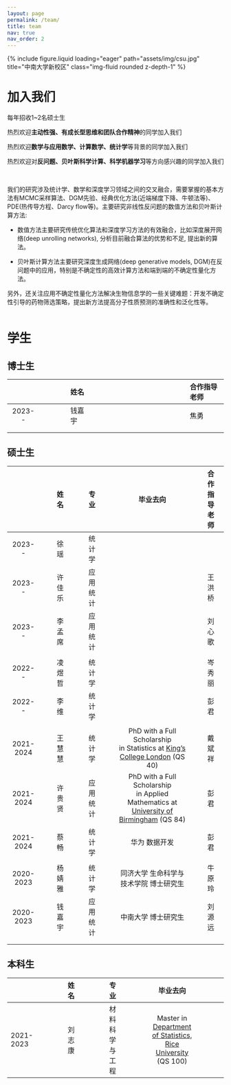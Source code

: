 ```yaml
---
layout: page
permalink: /team/
title: team
nav: true
nav_order: 2
---
```


<div class="row">
    <div class="col-sm mt-3 mt-md-0">
        {% include figure.liquid loading="eager" path="assets/img/csu.jpg" title="中南大学新校区" class="img-fluid rounded z-depth-1" %}
    </div>
</div>


# 加入我们

每年招收1~2名硕士生

热烈欢迎**主动性强、有成长型思维和团队合作精神**的同学加入我们

热烈欢迎**数学与应用数学、计算数学、统计学**等背景的同学加入我们

热烈欢迎对**反问题、贝叶斯科学计算、科学机器学习**等方向感兴趣的同学加入我们

<br>

我们的研究涉及统计学、数学和深度学习领域之间的交叉融合，需要掌握的基本方法有MCMC采样算法、DGM先验、经典优化方法(近端梯度下降、牛顿法等)、PDE(热传导方程、Darcy flow等)。主要研究非线性反问题的数值方法和贝叶斯计算方法:
- 数值方法主要研究传统优化算法和深度学习方法的有效融合，比如深度展开网络(deep unrolling networks), 分析目前融合算法的优势和不足, 提出新的算法。
  
- 贝叶斯计算方法主要研究深度生成网络(deep generative models, DGM)在反问题中的应用，特别是不确定性的高效计算方法和端到端的不确定性量化方法。

另外，还关注应用不确定性量化方法解决生物信息学的一些关键难题：开发不确定性引导的药物筛选策略，提出新方法提高分子性质预测的准确性和泛化性等。

```markdown


```

# 学生
## 博士生

|   |     |     |     |     | 姓名  |     |     |     |     |  |     |     |     |     |   |     |     |     |     | 合作指导老师 |
|:---------:|------|------|------|------|:-----|------|------|------|------|:----|------|------|------|------|:--------------------------------------------------------------:|------|------|------|------|:--------------|
| 2023--     |   |     |     |     | 钱嘉宇 |      |     |     |     |  |      |     |     |     | |     |     |     |     | 焦勇         |
|  |   |     |     |     |  |      |     |     |     |  |      |     |     |     | |     |     |     |     |          |
|  |   |     |     |     |  |      |     |     |     |  |      |     |     |     | |     |     |     |     |          |

## 硕士生

|            |      |      |   姓名    |      |      |    专业    |      |      |                         毕业去向                          |      |      |   合作指导老师   |
|:----------:|------|------|:---------|------|------|:----------:|------|------|:------------------------------------------------------------:|------|------|:----------------|
|   2023--   |      |      |   徐  瑶   |      |      |   统计学   |      |      |                                                                |      |      |                  |
|   2023--   |      |      |   许佳乐  |      |      |  应用统计  |      |      |                                                                |      |      |     王洪桥     |
|   2023--   |      |      |   李孟席  |      |      |  应用统计  |      |      |                                                                |      |      |     刘心歌     |
|            |      |      |           |      |      |            |      |      |                                                                |      |      |                  |
|   2022--   |      |      |   凌煜哲  |      |      |   统计学   |      |      |                                                                |      |      |      岑秀丽           |
|   2022--   |      |      |   李  维   |      |      |   统计学   |      |      |                                                                |      |      |      彭君      |
|            |      |      |           |      |      |            |      |      |                                                                |      |      |                  |
| 2021-2024  |      |      |   王慧慧  |      |      |   统计学   |      |      | PhD with a Full Scholarship <br> in Statistics at [King’s College London](https://www.kcl.ac.uk/mathematics) (QS 40) |      |      |     戴斌祥     |
| 2021-2024  |      |      |   许贵贤  |      |      |  应用统计  |      |      | PhD with a Full Scholarship <br> in Applied Mathematics at [ University of Birmingham](https://www.birmingham.ac.uk/schools/mathematics) (QS 84) |      |      |      彭君      |
| 2021-2024  |      |      |   蔡 畅    |      |      |   统计学   |      |      |                  华为 数据开发                          |      |      |      彭君      |
|            |      |      |           |      |      |            |      |      |                                                                |      |      |                  |
| 2020-2023  |      |      |   杨婧雅  |      |      |   统计学   |      |      |   同济大学 生命科学与技术学院  博士研究生         |      |      |     牛原玲     |
| 2020-2023  |      |      |   钱嘉宇  |      |      |  应用统计  |      |      |                  中南大学 博士研究生                   |      |      |     刘源远     |
|            |      |      |           |      |      |            |      |      |                                                                |      |      |                  |
|            |      |      |           |      |      |            |      |      |                                                                |      |      |                  |



## 本科生

|   |     |     |     |     | 姓名  |     |     |     |     | 专业 |     |     |     |     | 毕业去向 |     |     |     |     |
|:---------|------|------|------|------|:-----|------|------|------|------|:----|------|------|------|------|:--------------------------------------------------------------:|------|------|------|------|
| 2021-2023 |   |     |     |     | 刘志康 |      |     |     |     | 材料科学与工程 |      |     |     |     | Master in [Department of Statistics, Rice University](https://statistics.rice.edu/) (QS 100) |     |     |     |     |




